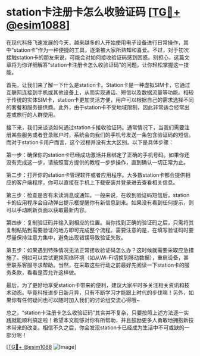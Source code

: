 # station卡注册卡怎么收验证码 [[TG💪+ @esim1088](https://t.me/s/esim1088)]

在现代科技飞速发展的今天，越来越多的人开始使用电子设备进行日常操作，其中“station卡”作为一种便捷的工具，逐渐被大家所熟知和喜爱。不过，对于初次接触station卡的朋友来说，可能会对如何接收验证码感到困惑。别担心，这篇文章将为你详细解答“station卡注册卡怎么收验证码”的问题，让你轻松掌握这一技能。

首先，让我们来了解一下什么是station卡。Station卡是一种虚拟SIM卡，它通过互联网连接到手机或其他设备上，从而实现通话、短信以及数据流量等功能。相较于传统的实体SIM卡，station卡更加灵活方便，用户可以根据自己的需求选择不同的套餐和服务提供商。此外，由于station卡不受地域限制，因此非常适合经常出差或旅行的人群使用。

接下来，我们来谈谈如何通过station卡接收验证码。通常情况下，当我们需要注册某些服务或者登录账户时，系统会向我们的手机号发送一条包含验证码的短信。而对于station卡用户而言，这个过程并没有太大区别。以下是具体步骤：

第一步：确保你的station卡已经成功激活并且绑定了正确的手机号码。如果你还没有完成这一步，请按照官方提供的教程一步步操作，直到确认一切正常为止。

第二步：打开你的station卡管理软件或者应用程序。大多数station卡都会提供相应的客户端程序，你可以直接在手机上下载安装并登录进去查看相关信息。

第三步：检查是否有未读消息或通知。一般来说，在收到验证码短信后，station卡的应用程序会自动弹出提示框提醒你有新信息到来。如果没有看到任何提示，则可以手动刷新页面以获取最新内容。

第四步：复制验证码并输入到相应的位置。当你找到正确的验证码之后，只需将其复制粘贴到需要验证的地方即可完成整个流程。需要注意的是，在填写验证码时要尽量保持注意力集中，避免出现错误导致验证失败。

第五步：如果遇到特殊情况无法正常接收验证码怎么办？这时候就需要采取应急措施了。例如可以尝试更换网络环境（如从Wi-Fi切换到移动数据），重启设备，甚至联系客服寻求帮助。当然，在采取这些行动之前最好先阅读一下station卡的服务条款，看看是否允许这样做。

最后，为了更好地享受station卡带来的便利，建议大家平时多关注相关资讯和技术动态。毕竟科技进步日新月异，只有不断学习才能跟上时代的步伐嘛！另外，如果你有任何疑问也可以随时加入我们的讨论组交流心得哦~

总之，“station卡注册卡怎么收验证码”其实并不复杂，只要按照上述方法逐一实践就能顺利搞定啦！希望本文能够对你有所帮助，并且鼓励更多人勇敢地拥抱新技术带来的改变。相信不久之后，你会发现station卡已经成为生活中不可或缺的一部分呢！

[[TG💪+ @esim1088](https://t.me/s/esim1088) ![Image](https://i.postimg.cc/4NQfJmqS/Snipaste-2025-05-13-00-14-12.png)]